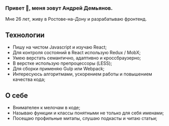 ### Привет 👋, меня зовут Андрей Демьянов.

Мне 26 лет, живу в Ростове-на-Дону и разрабатываю фронтенд.

## Технологии

* Пишу на чистом Javascript и изучаю React;
* Для контроля состояний в React использую Redux / MobX;
* Умею верстать семантично, адаптивно и кроссбраузерно;
* В верстке использую препроцессоры (LESS);
* Для сборки применяю Gulp или Webpack;
* Интересуюсь алгоритмами, ускорением работы и повышением качества кода;

## О себе

* Внимателен к мелочам в коде;
* Называю функции и классы понятными не только для себя именами;
* Посещаю профильные митапы, слушаю подкасты и читаю статьи;
